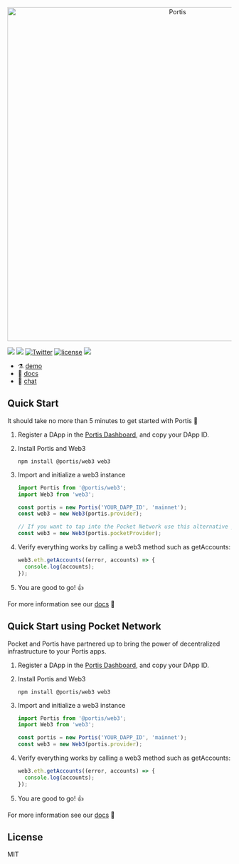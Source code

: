 <p align="center">
  <a href="https://portis.io/" target="_blank">
    <img alt="Portis" src="https://s3.amazonaws.com/portis-prod/assets/portis-logo/logo_with_name_medium.png" width="749">
  </a>
</p>

![](https://img.shields.io/npm/v/@portis/web3.svg?colorB=blue&style=flat)
![](https://img.shields.io/badge/chat-telegram-blue.svg)
[![Twitter](https://img.shields.io/badge/twitter-portis-blue.svg?style=flat)](https://twitter.com/portis_io)
[![license](https://img.shields.io/badge/license-MIT-blue.svg)](https://github.com/portis-project/web-sdk/blob/master/LICENSE.txt)
![](https://img.shields.io/github/stars/portis-project/web-sdk.svg?style=flat)

* ⚗️ [demo](https://codesandbox.io/s/3vm7kxmx5)
* 📕 [docs](https://docs.portis.io)
* 💬 [chat](https://t.me/portisHQ)

## Quick Start

It should take no more than 5 minutes to get started with Portis 🚀

1. Register a DApp in the [Portis Dashboard](https://dashboard.portis.io), and copy your DApp ID.

1. Install Portis and Web3

   ```shell
   npm install @portis/web3 web3
   ```

1. Import and initialize a web3 instance

   ```javascript
   import Portis from '@portis/web3';
   import Web3 from 'web3';

   const portis = new Portis('YOUR_DAPP_ID', 'mainnet');
   const web3 = new Web3(portis.provider);

   // If you want to tap into the Pocket Network use this alternative provider instead
   const web3 = new Web3(portis.pocketProvider);
   ```

1. Verify everything works by calling a web3 method such as getAccounts:

   ```javascript
   web3.eth.getAccounts((error, accounts) => {
     console.log(accounts);
   });
   ```

1. You are good to go! 👍

For more information see our [docs](https://docs.portis.io) 📕

## Quick Start using Pocket Network

Pocket and Portis have partnered up to bring the power of decentralized infrastructure to your Portis apps.

1. Register a DApp in the [Portis Dashboard](https://dashboard.portis.io), and copy your DApp ID.

1. Install Portis and Web3

   ```shell
   npm install @portis/web3 web3
   ```

1. Import and initialize a web3 instance

   ```javascript
   import Portis from '@portis/web3';
   import Web3 from 'web3';

   const portis = new Portis('YOUR_DAPP_ID', 'mainnet');
   const web3 = new Web3(portis.provider);
   ```

1. Verify everything works by calling a web3 method such as getAccounts:

   ```javascript
   web3.eth.getAccounts((error, accounts) => {
     console.log(accounts);
   });
   ```

1. You are good to go! 👍

For more information see our [docs](https://docs.portis.io) 📕

## License

MIT
